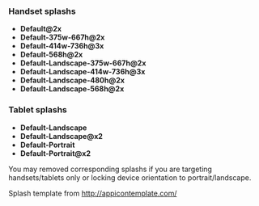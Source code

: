 ### Handset splashs
* **Default@2x**
* **Default-375w-667h@2x**
* **Default-414w-736h@3x**
* **Default-568h@2x**
* **Default-Landscape-375w-667h@2x**
* **Default-Landscape-414w-736h@3x**
* **Default-Landscape-480h@2x**
* **Default-Landscape-568h@2x**

### Tablet splashs
* **Default-Landscape**
* **Default-Landscape@x2**
* **Default-Portrait**
* **Default-Portrait@x2**

You may removed corresponding splashs if you are targeting handsets/tablets only or locking device orientation to portrait/landscape.

Splash template from http://appicontemplate.com/

